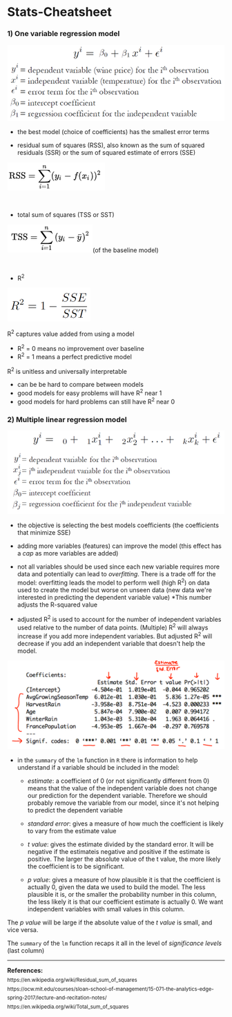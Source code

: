 # Stats-Cheatsheet

### 1) One variable regression model

![stats1](/imgs/stats1.png)

* the best model (choice of coefficients) has the smallest error terms

* residual sum of squares (RSS), also known as the sum of squared residuals (SSR) or the sum of squared estimate of errors (SSE)

![stats2](/imgs/stats2.png)

<br>

* total sum of squares (TSS or SST)

![stats3](/imgs/stats3.png)(of the baseline model)

<br>

* R<sup>2</sup>

![stats4](/imgs/stats4.png)

R<sup>2</sup> captures value added from using a model

  + R<sup>2</sup> = 0 means no improvement over baseline
  + R<sup>2</sup> = 1 means a perfect predictive model

R<sup>2</sup> is unitless and universally interpretable

  + can be be hard to compare between models
  + good models for easy problems will have R<sup>2</sup> near 1
  + good models for hard problems can still have R<sup>2</sup> near 0


### 2) Multiple linear regression model

![stats5](/imgs/stats5.png)

* the objective is selecting the best models coefficients (the coefficients that minimize SSE)

* adding more variables (features) can improve the model (this effect has a <i>cap</i> as more variables are added)

* not all variables should be used since each new variable requires more data and potentially can lead to <i>overfitting</i>. There is a trade off for the model: overfitting leads the model to perform well (high R<sup>2</sup>) on data used to create the model but worse on unseen data (new data we're interested in predicting the dependent variable value) *This number adjusts the R-squared value

* adjusted R<sup>2</sup> is used to account for the number of independent variables used relative to the number of data points. (Multiple) R<sup>2</sup> will always increase if you add more independent variables. But adjusted R<sup>2</sup> will decrease if you add an independent variable that doesn't help the model.

![stats6](/imgs/stats6.png)

* in the `summary` of the `lm` function in `R` there is information to help understand if a variable should be included in the model:

  + <i>estimate</i>: a coefficient of 0 (or not significantly different from 0) means that the value of the independent variable does not change our prediction for the dependent variable. Therefore we should probably remove the variable from our model, since it's not helping to predict the dependent variable
  
  + <i>standard error</i>: gives a measure of how much the coefficient is likely to vary from the estimate value
  
  + <i>t value</i>: gives the estimate divided by the standard error. It will be negative if the estimateis negative and positive if the estimate is positive. The larger the absolute value of the t value, the more likely the coefficient is to be significant.

  + <i>p value</i>: gives a measure of how plausible it is that the coefficient is actually 0, given the data we used to build the model. The less plausible it is, or the smaller the probability number in this column, the less likely it is that our coefficient estimate is actually 0. We want independent variables with small values in this column. 

The <i>p value</i> will be large if the absolute value of the <i>t value</i> is small, and vice versa. 

The `summary` of the `lm` function recaps it all in the level of <i>significance levels</i> (last column) 


<hr>
<b>References:</b><br>
<sub>https://en.wikipedia.org/wiki/Residual_sum_of_squares</sub><br>
<sub>https://ocw.mit.edu/courses/sloan-school-of-management/15-071-the-analytics-edge-spring-2017/lecture-and-recitation-notes/</sub><br>
<sub>https://en.wikipedia.org/wiki/Total_sum_of_squares</sub><br>

